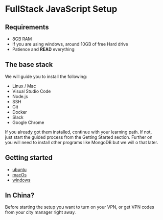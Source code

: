 # FullStack JavaScript Setup

## Requirements

- 8GB RAM
- If you are using windows, around 10GB of free Hard drive
- Patience and **READ** everything

## The base stack

We will guide you to install the following:

- Linux / Mac
- Visual Studio Code
- Node.js
- SSH
- Git
- Docker
- Slack
- Google Chrome

If you already got them installed, continue with your learning path. If not, just start the guided process from the Getting Started section. Further on you will need to install other programs like MongoDB but we will o that later.

## Getting started

- [ubuntu](program/frontend/setup/ubuntu.md)
- [macOs](program/frontend/setup/macOs.md)
- [windows](program/frontend/setup/windows.md)

## In China?
Before starting the setup you want to turn on your VPN, or get VPN codes from your city manager right away.